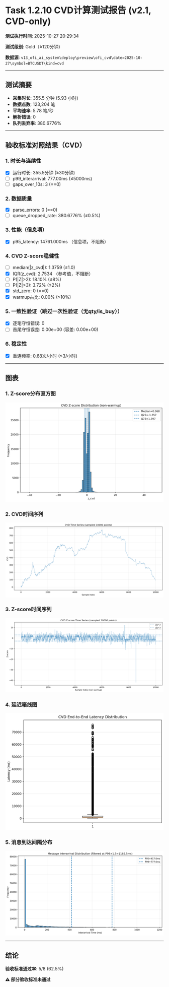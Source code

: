 # Task 1.2.10 CVD计算测试报告 (v2.1, CVD-only)

**测试执行时间**: 2025-10-27 20:29:34

**测试级别**: Gold（≥120分钟）

**数据源**: `v13_ofi_ai_system\deploy\preview\ofi_cvd\date=2025-10-27\symbol=BTCUSDT\kind=cvd`

---

## 测试摘要

- **采集时长**: 355.5 分钟 (5.93 小时)
- **数据点数**: 123,204 笔
- **平均速率**: 5.78 笔/秒
- **解析错误**: 0
- **队列丢弃率**: 380.6776%

---

## 验收标准对照结果（CVD）

### 1. 时长与连续性
- [x] 运行时长: 355.5分钟 (≥30分钟)
- [ ] p99_interarrival: 777.00ms (≤5000ms)
- [ ] gaps_over_10s: 3 (==0)

### 2. 数据质量
- [x] parse_errors: 0 (==0)
- [ ] queue_dropped_rate: 380.6776% (≤0.5%)

### 3. 性能（信息项）
- [x] p95_latency: 14761.000ms （信息项，不阻断）

### 4. CVD Z-score稳健性
- [ ] median(|z_cvd|): 1.3759 (≤1.0)
- [x] IQR(z_cvd): 2.7534 （参考值，不阻断）
- [ ] P(|Z|>2): 18.10% (≤8%)
- [ ] P(|Z|>3): 3.72% (≤2%)
- [x] std_zero: 0 (==0)
- [x] warmup占比: 0.00% (≤10%)

### 5. 一致性验证（跳过一次性验证（无qty/is_buy））
- [x] 逐笔守恒错误: 0
- [ ] 首尾守恒误差: 0.00e+00 (容差: 0.00e+00)

### 6. 稳定性
- [x] 重连频率: 0.68次/小时 (≤3/小时)

---

## 图表

### 1. Z-score分布直方图
![Z-score直方图](../../../figs_v2_test/BTCUSDT/cvd_hist_z.png)

### 2. CVD时间序列
![CVD时间序列](../../../figs_v2_test/BTCUSDT/cvd_timeseries.png)

### 3. Z-score时间序列
![Z-score时间序列](../../../figs_v2_test/BTCUSDT/cvd_z_timeseries.png)

### 4. 延迟箱线图
![延迟箱线图](../../../figs_v2_test/BTCUSDT/cvd_latency_box.png)

### 5. 消息到达间隔分布
![Interarrival分布](../../../figs_v2_test/BTCUSDT/cvd_interarrival_hist.png)

---

## 结论

**验收标准通过率**: 5/8 (62.5%)

**⚠️ 部分验收标准未通过**
